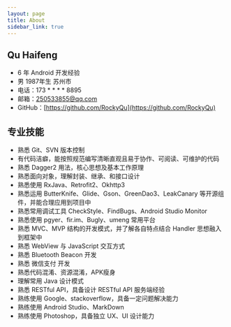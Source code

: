 ```yaml
---
layout: page
title: About
sidebar_link: true
---
```

  
## Qu Haifeng

- 6 年 Android 开发经验
- 男 1987年生 苏州市
- 电话：173 * * * * 8895
- 邮箱：250533855@qq.com
- GitHub：[https://github.com/RockyQu](https://github.com/RockyQu)

## 专业技能

- 熟悉 Git、SVN 版本控制
- 有代码洁癖，能按照规范编写清晰直观且易于协作、可阅读、可维护的代码
- 熟悉 Dagger2 用法，核心思想及基本工作原理
- 熟悉面向对象，理解封装、继承、和接口设计
- 熟悉使用 RxJava、Retrofit2、Okhttp3
- 熟悉运用 ButterKnife、Glide、Gson、GreenDao3、LeakCanary 等开源组件，并能合理应用到项目中
- 熟悉常用调试工具 CheckStyle、FindBugs、Android Studio Monitor
- 熟悉使用 pgyer、fir.im、Bugly、umeng 常用平台
- 熟悉 MVC、MVP 结构的开发模式，并了解各自特点结合 Handler 思想融入到框架中
- 熟悉 WebView 与 JavaScript 交互方式
- 熟悉 Bluetooth Beacon 开发
- 熟悉 微信支付 开发
- 熟悉代码混淆、资源混淆，APK瘦身
- 理解常用 Java 设计模式
- 熟悉 RESTful API，具备设计 RESTful API 服务端经验
- 熟练使用 Google、stackoverflow，具备一定问题解决能力
- 熟练使用 Android Studio、MarkDown
- 熟练使用 Photoshop，具备独立 UX、UI 设计能力 
